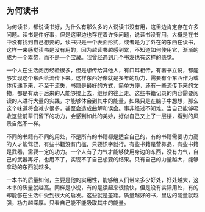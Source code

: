 ## 为何读书

为何读书，都说读书好，为什么有那么多的人说读书没有用，这里边肯定存在许多问题。读书是件好事，但是这里边也存在着许多问题，说读书没有用，大概是在书中没有找到自己想要的，读书只是一个表面形式，或者是为了外在的东西在读书，这样一来感觉读书是没有用的，因为越读书越感到累，不知道如何使用它，渐渐的成为一个累赘，而不是一个宝藏。我曾经遇到几个书友也有这样的感觉。

一个人在生活阅历经验很多，但是想传给其他人，有口耳相传，有著书立说，都能够实现这个东西给流传下来。这样东西好像就是多年的功力，需要有个东西作为载体传递下来，不至于流失，书籍是最好的方式，简单方便，还有一些流传下来的文物，都是有助于后来的人能够接上去，继续的往上走。这些书籍记录的内容需要阅读的人进行大量的实践，才能够体会到其中的能量，如果只是在脑子中想想，那么这个味道将会减少很多，甚至会造成曲解和误会。事非经过不知难。当自己能够吸收这些前辈们留下的功力，会感到如此的美妙，好似自己又上了一层楼，看到的风景自然不一样。

不同的书籍有不同的用处，不是所有的书籍都是适合自己的，有的书籍需要功力高的人才能驾驭，有些书籍没有门槛，只要识字就行。有些书籍是营养品，有些书籍是武器，需要一定的功力。一个人有了力气才能够使用身边的东西，没有力气，自己的武器再好，也用不了，实现不了自己想要的结果。只有自己的力量越大，能够拿动的东西就越多。

一本书的质量如何，主要是他的实用性，能够给人们带来多少好处，好处越大，这本书的质量就越高。同样是小说，有的是读起来很愉快，但是没有实际用处，有的却能够在生活中受到很大的启发。这些就是差距。质量越好的书，里边的能量就越强，功力越深厚。只看自己能不能吸取其中的能量。